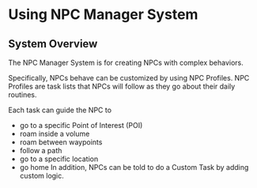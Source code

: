 # Using NPC Manager System


## System Overview

The NPC Manager System is for creating NPCs with complex behaviors.

Specifically, NPCs behave can be customized by using NPC Profiles.
NPC Profiles are task lists that NPCs will follow as they go about their daily routines.

Each task can guide the NPC to 
* go to a specific Point of Interest (POI)
* roam inside a volume
* roam between waypoints
* follow a path
* go to a specific location
* go home
In addition, NPCs can be told to do a Custom Task by adding custom logic.
